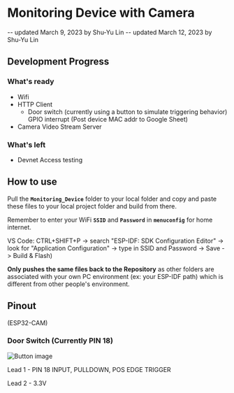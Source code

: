 # Monitoring Device with Camera

-- updated March 9, 2023 by Shu-Yu Lin
-- updated March 12, 2023 by Shu-Yu Lin

## Development Progress

### What's ready

- Wifi
- HTTP Client
  - Door switch (currently using a button to simulate triggering behavior) GPIO interrupt (Post device MAC addr to Google Sheet)
- Camera Video Stream Server

### What's left

- Devnet Access testing

## How to use

Pull the **```Monitoring_Device```** folder to your local folder and copy and paste these files to your local project folder and build from there.

Remember to enter your WiFi **```SSID```** and **```Password```** in **```menuconfig```** for home internet.

VS Code: CTRL+SHIFT+P -> search "ESP-IDF: SDK Configuration Editor" -> look for "Application Configuration" -> type in SSID and Password -> Save -> Build & Flash)

**Only pushes the same files back to the Repository** as other folders are associated with your own PC environment (ex: your ESP-IDF path) which is different from other people's environment.

## Pinout

(ESP32-CAM)

### Door Switch (Currently PIN 18)

![Button image](https://www.projecthub.in/wp-content/uploads/2019/12/pushbutton_diagram.png)

Lead 1 - PIN 18 INPUT, PULLDOWN, POS EDGE TRIGGER

Lead 2 - 3.3V
